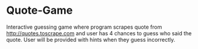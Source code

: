 # Quote-Game
Interactive guessing game where program scrapes quote from http://quotes.toscrape.com and user has 4 chances to guess who said the quote.  User will be provided with hints when they guess incorrectly. 

